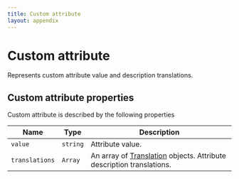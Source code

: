 ```yaml
---
title: Custom attribute
layout: appendix
---
```


# Custom attribute

Represents custom attribute value and description translations.


## Custom attribute properties

Custom attribute is described by the following properties


Name            | Type      | Description
-----|----------|----------------------
`value`     	|`string`   | Attribute value.
`translations`  |`Array`    | An array of [Translation][Translation] objects. Attribute description translations.




[Translation]:  /appendix/datatypes/translation